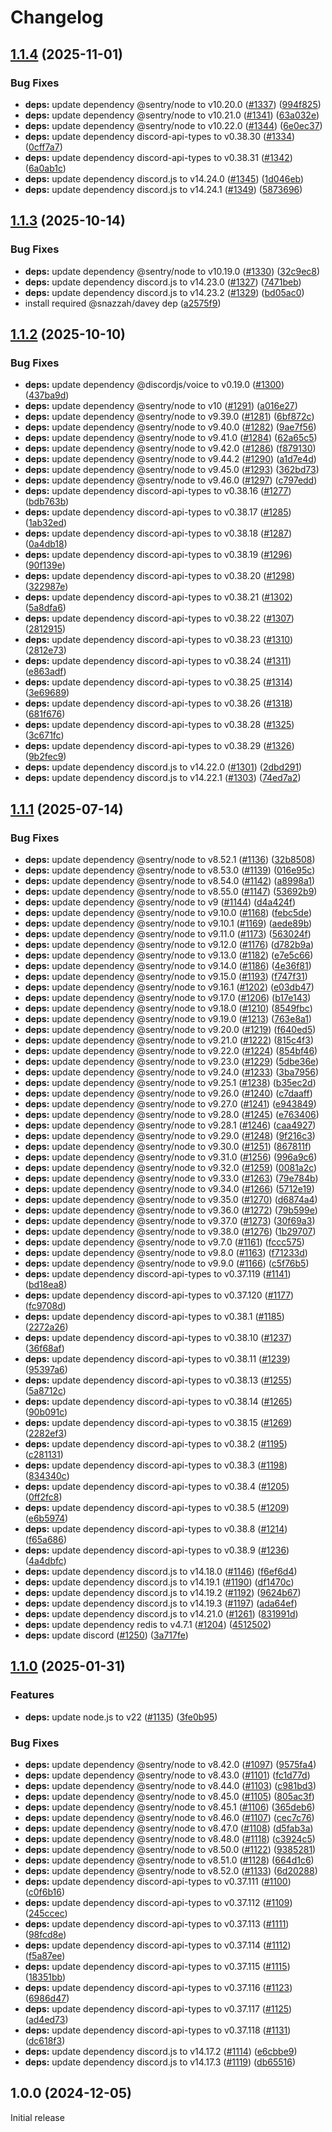 # Changelog

## [1.1.4](https://github.com/andipaetzold/tttt-discord/compare/v1.1.3...v1.1.4) (2025-11-01)


### Bug Fixes

* **deps:** update dependency @sentry/node to v10.20.0 ([#1337](https://github.com/andipaetzold/tttt-discord/issues/1337)) ([994f825](https://github.com/andipaetzold/tttt-discord/commit/994f8258b0a6101f389817a0038ffcfdb636d144))
* **deps:** update dependency @sentry/node to v10.21.0 ([#1341](https://github.com/andipaetzold/tttt-discord/issues/1341)) ([63a032e](https://github.com/andipaetzold/tttt-discord/commit/63a032edd8a077bc333bf931f6b75a37e70372df))
* **deps:** update dependency @sentry/node to v10.22.0 ([#1344](https://github.com/andipaetzold/tttt-discord/issues/1344)) ([6e0ec37](https://github.com/andipaetzold/tttt-discord/commit/6e0ec3750c784c8d734f9a713c669a1c7dcf267d))
* **deps:** update dependency discord-api-types to v0.38.30 ([#1334](https://github.com/andipaetzold/tttt-discord/issues/1334)) ([0cff7a7](https://github.com/andipaetzold/tttt-discord/commit/0cff7a78a8b0f2696214b39f9b14de57f114274a))
* **deps:** update dependency discord-api-types to v0.38.31 ([#1342](https://github.com/andipaetzold/tttt-discord/issues/1342)) ([6a0ab1c](https://github.com/andipaetzold/tttt-discord/commit/6a0ab1c12778098e6bf123e7f873083ebfa70f92))
* **deps:** update dependency discord.js to v14.24.0 ([#1345](https://github.com/andipaetzold/tttt-discord/issues/1345)) ([1d046eb](https://github.com/andipaetzold/tttt-discord/commit/1d046ebbff5f0fbca3b6ff3b38f87266e900af3d))
* **deps:** update dependency discord.js to v14.24.1 ([#1349](https://github.com/andipaetzold/tttt-discord/issues/1349)) ([5873696](https://github.com/andipaetzold/tttt-discord/commit/5873696300675c0b7513c00bd40ea9e1f296123e))

## [1.1.3](https://github.com/andipaetzold/tttt-discord/compare/v1.1.2...v1.1.3) (2025-10-14)


### Bug Fixes

* **deps:** update dependency @sentry/node to v10.19.0 ([#1330](https://github.com/andipaetzold/tttt-discord/issues/1330)) ([32c9ec8](https://github.com/andipaetzold/tttt-discord/commit/32c9ec84570c187f83545a8ac061a82150cb4321))
* **deps:** update dependency discord.js to v14.23.0 ([#1327](https://github.com/andipaetzold/tttt-discord/issues/1327)) ([7471beb](https://github.com/andipaetzold/tttt-discord/commit/7471bebffa7ae59ce427a0740c29bf31b2f14a74))
* **deps:** update dependency discord.js to v14.23.2 ([#1329](https://github.com/andipaetzold/tttt-discord/issues/1329)) ([bd05ac0](https://github.com/andipaetzold/tttt-discord/commit/bd05ac0ca4ecc57bd20836f7c174a82451b7f63e))
* install required @snazzah/davey dep ([a2575f9](https://github.com/andipaetzold/tttt-discord/commit/a2575f9f689332c61aee69d369703a63149f3b75))

## [1.1.2](https://github.com/andipaetzold/tttt-discord/compare/v1.1.1...v1.1.2) (2025-10-10)


### Bug Fixes

* **deps:** update dependency @discordjs/voice to v0.19.0 ([#1300](https://github.com/andipaetzold/tttt-discord/issues/1300)) ([437ba9d](https://github.com/andipaetzold/tttt-discord/commit/437ba9d121a8c9a9408da0ff0165f646dae57d21))
* **deps:** update dependency @sentry/node to v10 ([#1291](https://github.com/andipaetzold/tttt-discord/issues/1291)) ([a016e27](https://github.com/andipaetzold/tttt-discord/commit/a016e276e51c4afba0a4c527c83989cd1df52def))
* **deps:** update dependency @sentry/node to v9.39.0 ([#1281](https://github.com/andipaetzold/tttt-discord/issues/1281)) ([6bf872c](https://github.com/andipaetzold/tttt-discord/commit/6bf872c1844cf2bc19b49c59e3d6418e96467b8f))
* **deps:** update dependency @sentry/node to v9.40.0 ([#1282](https://github.com/andipaetzold/tttt-discord/issues/1282)) ([9ae7f56](https://github.com/andipaetzold/tttt-discord/commit/9ae7f564a8733cf78255b4f44d507267e67f1fcb))
* **deps:** update dependency @sentry/node to v9.41.0 ([#1284](https://github.com/andipaetzold/tttt-discord/issues/1284)) ([62a65c5](https://github.com/andipaetzold/tttt-discord/commit/62a65c52e69c7987047391ccfe33fbc97bab8370))
* **deps:** update dependency @sentry/node to v9.42.0 ([#1286](https://github.com/andipaetzold/tttt-discord/issues/1286)) ([f879130](https://github.com/andipaetzold/tttt-discord/commit/f879130d5fc565fbd4b08c639bc07f94a47700b7))
* **deps:** update dependency @sentry/node to v9.44.2 ([#1290](https://github.com/andipaetzold/tttt-discord/issues/1290)) ([a1d7e4d](https://github.com/andipaetzold/tttt-discord/commit/a1d7e4d1272ecfd44365a9d6a4cbbbc33d8f7120))
* **deps:** update dependency @sentry/node to v9.45.0 ([#1293](https://github.com/andipaetzold/tttt-discord/issues/1293)) ([362bd73](https://github.com/andipaetzold/tttt-discord/commit/362bd733e15513685ee016ea8a5af64281725aaa))
* **deps:** update dependency @sentry/node to v9.46.0 ([#1297](https://github.com/andipaetzold/tttt-discord/issues/1297)) ([c797edd](https://github.com/andipaetzold/tttt-discord/commit/c797eddda231d82820aa382d3fb35a6d467ddade))
* **deps:** update dependency discord-api-types to v0.38.16 ([#1277](https://github.com/andipaetzold/tttt-discord/issues/1277)) ([bdb763b](https://github.com/andipaetzold/tttt-discord/commit/bdb763bc18c5828ec5faa8581e703bfe1a12ae75))
* **deps:** update dependency discord-api-types to v0.38.17 ([#1285](https://github.com/andipaetzold/tttt-discord/issues/1285)) ([1ab32ed](https://github.com/andipaetzold/tttt-discord/commit/1ab32ed691baa14954515c15279b5a6aed357034))
* **deps:** update dependency discord-api-types to v0.38.18 ([#1287](https://github.com/andipaetzold/tttt-discord/issues/1287)) ([0a4db18](https://github.com/andipaetzold/tttt-discord/commit/0a4db18325a4870d09b299297778a8ba2fff096c))
* **deps:** update dependency discord-api-types to v0.38.19 ([#1296](https://github.com/andipaetzold/tttt-discord/issues/1296)) ([90f139e](https://github.com/andipaetzold/tttt-discord/commit/90f139e7f5a895856f900970e8e9f18deb5e06b8))
* **deps:** update dependency discord-api-types to v0.38.20 ([#1298](https://github.com/andipaetzold/tttt-discord/issues/1298)) ([322987e](https://github.com/andipaetzold/tttt-discord/commit/322987e32f518c347b9f712dd1974720f2a10dee))
* **deps:** update dependency discord-api-types to v0.38.21 ([#1302](https://github.com/andipaetzold/tttt-discord/issues/1302)) ([5a8dfa6](https://github.com/andipaetzold/tttt-discord/commit/5a8dfa6149d0a6c5b7a4b0544b99f9d500d8e4cd))
* **deps:** update dependency discord-api-types to v0.38.22 ([#1307](https://github.com/andipaetzold/tttt-discord/issues/1307)) ([2812915](https://github.com/andipaetzold/tttt-discord/commit/281291599b7852e71349e28ed0c5d9e86082e9d4))
* **deps:** update dependency discord-api-types to v0.38.23 ([#1310](https://github.com/andipaetzold/tttt-discord/issues/1310)) ([2812e73](https://github.com/andipaetzold/tttt-discord/commit/2812e73da56040af63b201a9dfac4a428250efa6))
* **deps:** update dependency discord-api-types to v0.38.24 ([#1311](https://github.com/andipaetzold/tttt-discord/issues/1311)) ([e863adf](https://github.com/andipaetzold/tttt-discord/commit/e863adf45985f88309ca3c26405a55bf72dceb32))
* **deps:** update dependency discord-api-types to v0.38.25 ([#1314](https://github.com/andipaetzold/tttt-discord/issues/1314)) ([3e69689](https://github.com/andipaetzold/tttt-discord/commit/3e696899cd753e10eb45b4f3af5494adba62693b))
* **deps:** update dependency discord-api-types to v0.38.26 ([#1318](https://github.com/andipaetzold/tttt-discord/issues/1318)) ([681f676](https://github.com/andipaetzold/tttt-discord/commit/681f676d4d4941d1e868115e4ad0fb6d2b2c215e))
* **deps:** update dependency discord-api-types to v0.38.28 ([#1325](https://github.com/andipaetzold/tttt-discord/issues/1325)) ([3c671fc](https://github.com/andipaetzold/tttt-discord/commit/3c671fc7e46ea6e94cd2dc55687748eeb72eb7fb))
* **deps:** update dependency discord-api-types to v0.38.29 ([#1326](https://github.com/andipaetzold/tttt-discord/issues/1326)) ([9b2fec9](https://github.com/andipaetzold/tttt-discord/commit/9b2fec93148a248a3afe6fdf7858398d8bad25e8))
* **deps:** update dependency discord.js to v14.22.0 ([#1301](https://github.com/andipaetzold/tttt-discord/issues/1301)) ([2dbd291](https://github.com/andipaetzold/tttt-discord/commit/2dbd29159ff54252f1c1e5801211bec0baa758f0))
* **deps:** update dependency discord.js to v14.22.1 ([#1303](https://github.com/andipaetzold/tttt-discord/issues/1303)) ([74ed7a2](https://github.com/andipaetzold/tttt-discord/commit/74ed7a2f126a167d7c886d46272f9a403dcd061f))

## [1.1.1](https://github.com/andipaetzold/tttt-discord/compare/v1.1.0...v1.1.1) (2025-07-14)


### Bug Fixes

* **deps:** update dependency @sentry/node to v8.52.1 ([#1136](https://github.com/andipaetzold/tttt-discord/issues/1136)) ([32b8508](https://github.com/andipaetzold/tttt-discord/commit/32b8508a59f6537f9e1ace39f363805d3d571de1))
* **deps:** update dependency @sentry/node to v8.53.0 ([#1139](https://github.com/andipaetzold/tttt-discord/issues/1139)) ([016e95c](https://github.com/andipaetzold/tttt-discord/commit/016e95c1640c5093878f172f7cb478d3464b70bb))
* **deps:** update dependency @sentry/node to v8.54.0 ([#1142](https://github.com/andipaetzold/tttt-discord/issues/1142)) ([a8998a1](https://github.com/andipaetzold/tttt-discord/commit/a8998a107697bb8ceba19b6f2abcfb77084f35b7))
* **deps:** update dependency @sentry/node to v8.55.0 ([#1147](https://github.com/andipaetzold/tttt-discord/issues/1147)) ([53692b9](https://github.com/andipaetzold/tttt-discord/commit/53692b9a9f8d00267a75d4c0ef43691376817a11))
* **deps:** update dependency @sentry/node to v9 ([#1144](https://github.com/andipaetzold/tttt-discord/issues/1144)) ([d4a424f](https://github.com/andipaetzold/tttt-discord/commit/d4a424f1a4b2c17b94db23f5078ed530cfd94a71))
* **deps:** update dependency @sentry/node to v9.10.0 ([#1168](https://github.com/andipaetzold/tttt-discord/issues/1168)) ([febc5de](https://github.com/andipaetzold/tttt-discord/commit/febc5de69758d7a7da226219c4da8ea7f718565a))
* **deps:** update dependency @sentry/node to v9.10.1 ([#1169](https://github.com/andipaetzold/tttt-discord/issues/1169)) ([aede89b](https://github.com/andipaetzold/tttt-discord/commit/aede89bce10f2c35a2ea19f1ae47ed2ba67571bf))
* **deps:** update dependency @sentry/node to v9.11.0 ([#1173](https://github.com/andipaetzold/tttt-discord/issues/1173)) ([563024f](https://github.com/andipaetzold/tttt-discord/commit/563024f47f73bbb77bbd59609fc8c07d8a88fd00))
* **deps:** update dependency @sentry/node to v9.12.0 ([#1176](https://github.com/andipaetzold/tttt-discord/issues/1176)) ([d782b9a](https://github.com/andipaetzold/tttt-discord/commit/d782b9aa22c656053a2b005c0b0d27ed8fff5613))
* **deps:** update dependency @sentry/node to v9.13.0 ([#1182](https://github.com/andipaetzold/tttt-discord/issues/1182)) ([e7e5c66](https://github.com/andipaetzold/tttt-discord/commit/e7e5c663b9f887f4c6475521a2b8b5a0c4946d04))
* **deps:** update dependency @sentry/node to v9.14.0 ([#1186](https://github.com/andipaetzold/tttt-discord/issues/1186)) ([4e36f81](https://github.com/andipaetzold/tttt-discord/commit/4e36f81179643884774cccacf141de60eb20f85b))
* **deps:** update dependency @sentry/node to v9.15.0 ([#1193](https://github.com/andipaetzold/tttt-discord/issues/1193)) ([f747f31](https://github.com/andipaetzold/tttt-discord/commit/f747f319854cd7a3039b1f124bd90d908ac52ed9))
* **deps:** update dependency @sentry/node to v9.16.1 ([#1202](https://github.com/andipaetzold/tttt-discord/issues/1202)) ([e03db47](https://github.com/andipaetzold/tttt-discord/commit/e03db4773f50ff4d7d9e33046b63f6174f32d3ee))
* **deps:** update dependency @sentry/node to v9.17.0 ([#1206](https://github.com/andipaetzold/tttt-discord/issues/1206)) ([b17e143](https://github.com/andipaetzold/tttt-discord/commit/b17e1434af0f964f80afd8dbc6a87169b9f6fd63))
* **deps:** update dependency @sentry/node to v9.18.0 ([#1210](https://github.com/andipaetzold/tttt-discord/issues/1210)) ([8549fbc](https://github.com/andipaetzold/tttt-discord/commit/8549fbcc230851aa906e06ef5e299a01789b71c9))
* **deps:** update dependency @sentry/node to v9.19.0 ([#1213](https://github.com/andipaetzold/tttt-discord/issues/1213)) ([763e8a1](https://github.com/andipaetzold/tttt-discord/commit/763e8a1b3d1e6ec5f60b1a4f22d4edef32b8c3ff))
* **deps:** update dependency @sentry/node to v9.20.0 ([#1219](https://github.com/andipaetzold/tttt-discord/issues/1219)) ([f640ed5](https://github.com/andipaetzold/tttt-discord/commit/f640ed51f1f4045081686467e3aa2f880f0e15d4))
* **deps:** update dependency @sentry/node to v9.21.0 ([#1222](https://github.com/andipaetzold/tttt-discord/issues/1222)) ([815c4f3](https://github.com/andipaetzold/tttt-discord/commit/815c4f312d98333b86fd9d7e88ec4af4b8dec091))
* **deps:** update dependency @sentry/node to v9.22.0 ([#1224](https://github.com/andipaetzold/tttt-discord/issues/1224)) ([854bf46](https://github.com/andipaetzold/tttt-discord/commit/854bf46c5eeeaf85ec03b3a267c5888ba1692ffe))
* **deps:** update dependency @sentry/node to v9.23.0 ([#1229](https://github.com/andipaetzold/tttt-discord/issues/1229)) ([5dbe36e](https://github.com/andipaetzold/tttt-discord/commit/5dbe36e16ac05bfdea8c24cb6f3c60d40af74020))
* **deps:** update dependency @sentry/node to v9.24.0 ([#1233](https://github.com/andipaetzold/tttt-discord/issues/1233)) ([3ba7956](https://github.com/andipaetzold/tttt-discord/commit/3ba7956c65cd96b1d88c75c92071a067a7387a44))
* **deps:** update dependency @sentry/node to v9.25.1 ([#1238](https://github.com/andipaetzold/tttt-discord/issues/1238)) ([b35ec2d](https://github.com/andipaetzold/tttt-discord/commit/b35ec2deff37d61d5b2aa64996d99a2f749e1293))
* **deps:** update dependency @sentry/node to v9.26.0 ([#1240](https://github.com/andipaetzold/tttt-discord/issues/1240)) ([c7daaff](https://github.com/andipaetzold/tttt-discord/commit/c7daaff4686ecede642798dbdbfd13406f896018))
* **deps:** update dependency @sentry/node to v9.27.0 ([#1241](https://github.com/andipaetzold/tttt-discord/issues/1241)) ([e943849](https://github.com/andipaetzold/tttt-discord/commit/e943849ba11861513885db692e1f48cf5ead48b9))
* **deps:** update dependency @sentry/node to v9.28.0 ([#1245](https://github.com/andipaetzold/tttt-discord/issues/1245)) ([e763406](https://github.com/andipaetzold/tttt-discord/commit/e763406efffbefeb97dc64a2ff9080f4f072c40d))
* **deps:** update dependency @sentry/node to v9.28.1 ([#1246](https://github.com/andipaetzold/tttt-discord/issues/1246)) ([caa4927](https://github.com/andipaetzold/tttt-discord/commit/caa4927890d70776683839132f561d703a851c89))
* **deps:** update dependency @sentry/node to v9.29.0 ([#1248](https://github.com/andipaetzold/tttt-discord/issues/1248)) ([9f216c3](https://github.com/andipaetzold/tttt-discord/commit/9f216c342b6ece57ccffa98bd787efbc41004020))
* **deps:** update dependency @sentry/node to v9.30.0 ([#1251](https://github.com/andipaetzold/tttt-discord/issues/1251)) ([867811f](https://github.com/andipaetzold/tttt-discord/commit/867811f7c4fc7d8d578875da193ef4ee4e228ecd))
* **deps:** update dependency @sentry/node to v9.31.0 ([#1256](https://github.com/andipaetzold/tttt-discord/issues/1256)) ([996a9c6](https://github.com/andipaetzold/tttt-discord/commit/996a9c635bad58ca180a212a8052680e0c53f1d0))
* **deps:** update dependency @sentry/node to v9.32.0 ([#1259](https://github.com/andipaetzold/tttt-discord/issues/1259)) ([0081a2c](https://github.com/andipaetzold/tttt-discord/commit/0081a2c11c7d618f136989d7f8e2a5fb642f7392))
* **deps:** update dependency @sentry/node to v9.33.0 ([#1263](https://github.com/andipaetzold/tttt-discord/issues/1263)) ([79e784b](https://github.com/andipaetzold/tttt-discord/commit/79e784bd457175be3c0e23da8595b17dce4e7e61))
* **deps:** update dependency @sentry/node to v9.34.0 ([#1266](https://github.com/andipaetzold/tttt-discord/issues/1266)) ([5712e19](https://github.com/andipaetzold/tttt-discord/commit/5712e197fec629a3f12308333798a2d1e97f431d))
* **deps:** update dependency @sentry/node to v9.35.0 ([#1270](https://github.com/andipaetzold/tttt-discord/issues/1270)) ([d6874a4](https://github.com/andipaetzold/tttt-discord/commit/d6874a443a61b34186436439f2f744520259fac3))
* **deps:** update dependency @sentry/node to v9.36.0 ([#1272](https://github.com/andipaetzold/tttt-discord/issues/1272)) ([79b599e](https://github.com/andipaetzold/tttt-discord/commit/79b599e93196eb52cfcd6cf2befdc3bd2ebd9f68))
* **deps:** update dependency @sentry/node to v9.37.0 ([#1273](https://github.com/andipaetzold/tttt-discord/issues/1273)) ([30f69a3](https://github.com/andipaetzold/tttt-discord/commit/30f69a3361055a1de647afb94d2d3c47335d38ee))
* **deps:** update dependency @sentry/node to v9.38.0 ([#1276](https://github.com/andipaetzold/tttt-discord/issues/1276)) ([1b29707](https://github.com/andipaetzold/tttt-discord/commit/1b297074f97cc855acef3a2681101482d5e99048))
* **deps:** update dependency @sentry/node to v9.7.0 ([#1161](https://github.com/andipaetzold/tttt-discord/issues/1161)) ([fccc575](https://github.com/andipaetzold/tttt-discord/commit/fccc5753b2a778e68b31370bcce174a948510241))
* **deps:** update dependency @sentry/node to v9.8.0 ([#1163](https://github.com/andipaetzold/tttt-discord/issues/1163)) ([f71233d](https://github.com/andipaetzold/tttt-discord/commit/f71233d0a38aab33c3bcea86e5592f029b0af681))
* **deps:** update dependency @sentry/node to v9.9.0 ([#1166](https://github.com/andipaetzold/tttt-discord/issues/1166)) ([c5f76b5](https://github.com/andipaetzold/tttt-discord/commit/c5f76b5ddb087a39bdc41b492d73427698868e9e))
* **deps:** update dependency discord-api-types to v0.37.119 ([#1141](https://github.com/andipaetzold/tttt-discord/issues/1141)) ([bd18ea8](https://github.com/andipaetzold/tttt-discord/commit/bd18ea87b1bdedb7d09aa30d5dcb27f11fd42ce6))
* **deps:** update dependency discord-api-types to v0.37.120 ([#1177](https://github.com/andipaetzold/tttt-discord/issues/1177)) ([fc9708d](https://github.com/andipaetzold/tttt-discord/commit/fc9708d7dd2f0f8eb291e6b37a2e36cf4546d1d2))
* **deps:** update dependency discord-api-types to v0.38.1 ([#1185](https://github.com/andipaetzold/tttt-discord/issues/1185)) ([2272a26](https://github.com/andipaetzold/tttt-discord/commit/2272a26bd16f242e537f63d5305271967cb447da))
* **deps:** update dependency discord-api-types to v0.38.10 ([#1237](https://github.com/andipaetzold/tttt-discord/issues/1237)) ([36f68af](https://github.com/andipaetzold/tttt-discord/commit/36f68afdf49c42fd144f49c13991ebb3034a0987))
* **deps:** update dependency discord-api-types to v0.38.11 ([#1239](https://github.com/andipaetzold/tttt-discord/issues/1239)) ([95397a6](https://github.com/andipaetzold/tttt-discord/commit/95397a62ed4c1c8319b16623c168a97c7d1d504a))
* **deps:** update dependency discord-api-types to v0.38.13 ([#1255](https://github.com/andipaetzold/tttt-discord/issues/1255)) ([5a8712c](https://github.com/andipaetzold/tttt-discord/commit/5a8712caa2ae4aceae15b6b0849043912e6a3798))
* **deps:** update dependency discord-api-types to v0.38.14 ([#1265](https://github.com/andipaetzold/tttt-discord/issues/1265)) ([90b091c](https://github.com/andipaetzold/tttt-discord/commit/90b091c6ff7ef1c4573efb880df021c03f7f2cee))
* **deps:** update dependency discord-api-types to v0.38.15 ([#1269](https://github.com/andipaetzold/tttt-discord/issues/1269)) ([2282ef3](https://github.com/andipaetzold/tttt-discord/commit/2282ef3af89a13702807274b7607108d04adb618))
* **deps:** update dependency discord-api-types to v0.38.2 ([#1195](https://github.com/andipaetzold/tttt-discord/issues/1195)) ([c281131](https://github.com/andipaetzold/tttt-discord/commit/c2811318d5af58c4cc552311564a261ee2918f71))
* **deps:** update dependency discord-api-types to v0.38.3 ([#1198](https://github.com/andipaetzold/tttt-discord/issues/1198)) ([834340c](https://github.com/andipaetzold/tttt-discord/commit/834340c1601bf432580c15b77b36ce9c024a7979))
* **deps:** update dependency discord-api-types to v0.38.4 ([#1205](https://github.com/andipaetzold/tttt-discord/issues/1205)) ([0ff2fc8](https://github.com/andipaetzold/tttt-discord/commit/0ff2fc881adfe1148b30fd39985d3345e8cc36d6))
* **deps:** update dependency discord-api-types to v0.38.5 ([#1209](https://github.com/andipaetzold/tttt-discord/issues/1209)) ([e6b5974](https://github.com/andipaetzold/tttt-discord/commit/e6b59743ce0de961dfbc031ce0d9c90bc6e1dec3))
* **deps:** update dependency discord-api-types to v0.38.8 ([#1214](https://github.com/andipaetzold/tttt-discord/issues/1214)) ([f65a686](https://github.com/andipaetzold/tttt-discord/commit/f65a686af0dac9b8d0935cdf310ce4633dead8cd))
* **deps:** update dependency discord-api-types to v0.38.9 ([#1236](https://github.com/andipaetzold/tttt-discord/issues/1236)) ([4a4dbfc](https://github.com/andipaetzold/tttt-discord/commit/4a4dbfcd35112156243038a358f2283f0ec09187))
* **deps:** update dependency discord.js to v14.18.0 ([#1146](https://github.com/andipaetzold/tttt-discord/issues/1146)) ([f6ef6d4](https://github.com/andipaetzold/tttt-discord/commit/f6ef6d44763244b5b4cfbe7f12944e485a83d05b))
* **deps:** update dependency discord.js to v14.19.1 ([#1190](https://github.com/andipaetzold/tttt-discord/issues/1190)) ([df1470c](https://github.com/andipaetzold/tttt-discord/commit/df1470c13fb60bf301b4597ca427c9b562b189bc))
* **deps:** update dependency discord.js to v14.19.2 ([#1192](https://github.com/andipaetzold/tttt-discord/issues/1192)) ([9624b67](https://github.com/andipaetzold/tttt-discord/commit/9624b67fbd4a1c4f245b1ec7bd5a404e74f42d7b))
* **deps:** update dependency discord.js to v14.19.3 ([#1197](https://github.com/andipaetzold/tttt-discord/issues/1197)) ([ada64ef](https://github.com/andipaetzold/tttt-discord/commit/ada64ef368bb3437b25e8a618e03a6c3a80aa119))
* **deps:** update dependency discord.js to v14.21.0 ([#1261](https://github.com/andipaetzold/tttt-discord/issues/1261)) ([831991d](https://github.com/andipaetzold/tttt-discord/commit/831991d85056617f42ec0e01c2878d2b4fecd572))
* **deps:** update dependency redis to v4.7.1 ([#1204](https://github.com/andipaetzold/tttt-discord/issues/1204)) ([4512502](https://github.com/andipaetzold/tttt-discord/commit/45125025b212d12071db815039a8917d5e9a334e))
* **deps:** update discord ([#1250](https://github.com/andipaetzold/tttt-discord/issues/1250)) ([3a717fe](https://github.com/andipaetzold/tttt-discord/commit/3a717fe4d8c8917978052b38982a4a80ab8fd984))

## [1.1.0](https://github.com/andipaetzold/tttt-discord/compare/v1.0.0...v1.1.0) (2025-01-31)


### Features

* **deps:** update node.js to v22 ([#1135](https://github.com/andipaetzold/tttt-discord/issues/1135)) ([3fe0b95](https://github.com/andipaetzold/tttt-discord/commit/3fe0b9536e6156103359f5e0b1756a5716288e24))


### Bug Fixes

* **deps:** update dependency @sentry/node to v8.42.0 ([#1097](https://github.com/andipaetzold/tttt-discord/issues/1097)) ([9575fa4](https://github.com/andipaetzold/tttt-discord/commit/9575fa468d1147ca49a43965aa7ff4256cd8fc0f))
* **deps:** update dependency @sentry/node to v8.43.0 ([#1101](https://github.com/andipaetzold/tttt-discord/issues/1101)) ([fc1d77d](https://github.com/andipaetzold/tttt-discord/commit/fc1d77d368308b0156b93255c00e43e7f440ef1e))
* **deps:** update dependency @sentry/node to v8.44.0 ([#1103](https://github.com/andipaetzold/tttt-discord/issues/1103)) ([c981bd3](https://github.com/andipaetzold/tttt-discord/commit/c981bd3346fc2a5bc946ebccc3003add22ab7b3f))
* **deps:** update dependency @sentry/node to v8.45.0 ([#1105](https://github.com/andipaetzold/tttt-discord/issues/1105)) ([805ac3f](https://github.com/andipaetzold/tttt-discord/commit/805ac3fda88df05b3545c344e592f4659e0db5cc))
* **deps:** update dependency @sentry/node to v8.45.1 ([#1106](https://github.com/andipaetzold/tttt-discord/issues/1106)) ([365deb6](https://github.com/andipaetzold/tttt-discord/commit/365deb6c0ae9f32643d35410fcaf0095519598e5))
* **deps:** update dependency @sentry/node to v8.46.0 ([#1107](https://github.com/andipaetzold/tttt-discord/issues/1107)) ([cec7c76](https://github.com/andipaetzold/tttt-discord/commit/cec7c765182973dfeef4acab6390533d4b313c03))
* **deps:** update dependency @sentry/node to v8.47.0 ([#1108](https://github.com/andipaetzold/tttt-discord/issues/1108)) ([d5fab3a](https://github.com/andipaetzold/tttt-discord/commit/d5fab3ad04dbee062fb798f490c3da30f22602ca))
* **deps:** update dependency @sentry/node to v8.48.0 ([#1118](https://github.com/andipaetzold/tttt-discord/issues/1118)) ([c3924c5](https://github.com/andipaetzold/tttt-discord/commit/c3924c534f25e503359c72c9a579ffe4e078381f))
* **deps:** update dependency @sentry/node to v8.50.0 ([#1122](https://github.com/andipaetzold/tttt-discord/issues/1122)) ([9385281](https://github.com/andipaetzold/tttt-discord/commit/9385281f68d2056c9435d8804cd1fb73f2fd2985))
* **deps:** update dependency @sentry/node to v8.51.0 ([#1128](https://github.com/andipaetzold/tttt-discord/issues/1128)) ([664d1c6](https://github.com/andipaetzold/tttt-discord/commit/664d1c6dfea390cb72e4591a56b7b324d5d1f311))
* **deps:** update dependency @sentry/node to v8.52.0 ([#1133](https://github.com/andipaetzold/tttt-discord/issues/1133)) ([6d20288](https://github.com/andipaetzold/tttt-discord/commit/6d202886b06121b26f1b9e13dfe49dd6e875b68b))
* **deps:** update dependency discord-api-types to v0.37.111 ([#1100](https://github.com/andipaetzold/tttt-discord/issues/1100)) ([c0f6b16](https://github.com/andipaetzold/tttt-discord/commit/c0f6b16be9fed0ed569f9d31f2e1a8de8e64e503))
* **deps:** update dependency discord-api-types to v0.37.112 ([#1109](https://github.com/andipaetzold/tttt-discord/issues/1109)) ([245ccec](https://github.com/andipaetzold/tttt-discord/commit/245ccec4f9d489c6730da0602eefe334ddc3e2a5))
* **deps:** update dependency discord-api-types to v0.37.113 ([#1111](https://github.com/andipaetzold/tttt-discord/issues/1111)) ([98fcd8e](https://github.com/andipaetzold/tttt-discord/commit/98fcd8ebcbea793a02da78a3089e8e762cec9de7))
* **deps:** update dependency discord-api-types to v0.37.114 ([#1112](https://github.com/andipaetzold/tttt-discord/issues/1112)) ([f5a87ee](https://github.com/andipaetzold/tttt-discord/commit/f5a87ee6ef4ca33b50d965c3bc694f996ecafcce))
* **deps:** update dependency discord-api-types to v0.37.115 ([#1115](https://github.com/andipaetzold/tttt-discord/issues/1115)) ([18351bb](https://github.com/andipaetzold/tttt-discord/commit/18351bb1bfd2d2ca70df5b2dec5c72ca2f04f76b))
* **deps:** update dependency discord-api-types to v0.37.116 ([#1123](https://github.com/andipaetzold/tttt-discord/issues/1123)) ([6986d47](https://github.com/andipaetzold/tttt-discord/commit/6986d4782e9332e2b229b47a808df51b4127ed4d))
* **deps:** update dependency discord-api-types to v0.37.117 ([#1125](https://github.com/andipaetzold/tttt-discord/issues/1125)) ([ad4ed73](https://github.com/andipaetzold/tttt-discord/commit/ad4ed739826ca882c5684f4c25014db68b2a1408))
* **deps:** update dependency discord-api-types to v0.37.118 ([#1131](https://github.com/andipaetzold/tttt-discord/issues/1131)) ([dc618f3](https://github.com/andipaetzold/tttt-discord/commit/dc618f3b324b4c0075fc8ffebe418961c8a43dbc))
* **deps:** update dependency discord.js to v14.17.2 ([#1114](https://github.com/andipaetzold/tttt-discord/issues/1114)) ([e6cbbe9](https://github.com/andipaetzold/tttt-discord/commit/e6cbbe96957fc90cf5e69ad7d28609469e243928))
* **deps:** update dependency discord.js to v14.17.3 ([#1119](https://github.com/andipaetzold/tttt-discord/issues/1119)) ([db65516](https://github.com/andipaetzold/tttt-discord/commit/db65516d5eb8ea475a4b2ac0e5ff6eeb1dbb8f45))

## 1.0.0 (2024-12-05)

Initial release
